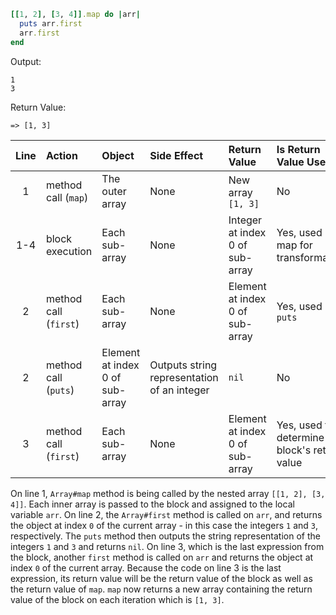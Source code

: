 ```ruby
[[1, 2], [3, 4]].map do |arr|
  puts arr.first
  arr.first
end
```
Output: 
```
1
3
```
Return Value:
```
=> [1, 3]
```

| Line | Action  | Object | Side Effect | Return Value | Is Return Value Used? |
|:----:|:------- |:-------|:----------- |:------------ |:--------------------- |
| 1 | method call (`map`) | The outer array | None | New array `[1, 3]` | No |
| 1-4 | block execution | Each sub-array | None | Integer at index 0 of sub-array | Yes, used by map for transformation |
| 2 | method call (`first`) | Each sub-array | None | Element at index 0 of sub-array | Yes, used by `puts` |
| 2 | method call (`puts`) | Element at index 0 of sub-array | Outputs string representation of an integer | `nil` | No |
| 3 | method call (`first`) | Each sub-array | None | Element at index 0 of sub-array | Yes, used to determine block's return value | 

On line 1, `Array#map` method is being called by the nested array `[[1, 2], [3, 4]]`. Each 
inner array is passed to the block and assigned to the local variable `arr`. On line 2, 
the `Array#first` method is called on `arr`, and returns the object at index `0` of the 
current array - in this case the integers `1` and `3`, respectively. The `puts` method then 
outputs the string representation of the integers `1` and `3` and returns `nil`. On line 3, 
which is the last expression from the block, another `first` method is called on `arr` and 
returns the object at index `0` of the current array. Because the code on line 3 is the 
last expression, its return value will be the return value of the block as well as the 
return value of `map`. `map` now returns a new array containing the return value of the 
block on each iteration which is `[1, 3]`. 
 